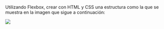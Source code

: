 Utilizando Flexbox, crear con HTML y CSS una estructura como la que se muestra en la imagen que sigue a continuación:

<img src="https://aula-itm.web.app/ap/web/ejercicio3-1.jpg">